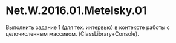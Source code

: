 # Net.W.2016.01.Metelsky.01
Выполнить задание 1 (для тех. интервью) в контексте работы с целочисленным массивом. (ClassLibrary+Console).
